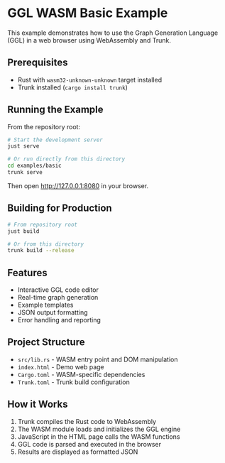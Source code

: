 # GGL WASM Basic Example

This example demonstrates how to use the Graph Generation Language (GGL) in a web browser using WebAssembly and Trunk.

## Prerequisites

- Rust with `wasm32-unknown-unknown` target installed
- Trunk installed (`cargo install trunk`)

## Running the Example

From the repository root:

```bash
# Start the development server
just serve

# Or run directly from this directory
cd examples/basic
trunk serve
```

Then open http://127.0.0.1:8080 in your browser.

## Building for Production

```bash
# From repository root
just build

# Or from this directory
trunk build --release
```

## Features

- Interactive GGL code editor
- Real-time graph generation
- Example templates
- JSON output formatting
- Error handling and reporting

## Project Structure

- `src/lib.rs` - WASM entry point and DOM manipulation
- `index.html` - Demo web page
- `Cargo.toml` - WASM-specific dependencies
- `Trunk.toml` - Trunk build configuration

## How it Works

1. Trunk compiles the Rust code to WebAssembly
2. The WASM module loads and initializes the GGL engine
3. JavaScript in the HTML page calls the WASM functions
4. GGL code is parsed and executed in the browser
5. Results are displayed as formatted JSON
